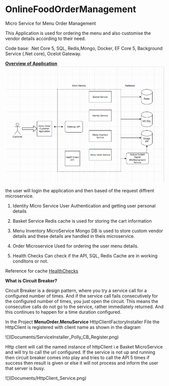 # OnlineFoodOrderManagement
Micro Service for Menu Order Management

This Application is used for ordering the menu and also customise the vendor details according to their need.

Code base: .Net Core 5, SQL, Redis,Mongo, Docker, EF Core 5, Background Service (.Net core), Ocelot Gateway.

<b><u>Overview of Application</u></b> <br/>
![](Documents/OverviewDiagram.PNG)

the user will login the application and then based of the request diffrent microservice.

1) Identity Micro Service
 User Authentication and getting user personal details
 
2) Basket Service
  Redis cache is used for storing the cart information
  
3) Menu Inventory MicroService
 Mongo DB is used to store custom vendor details and these details are handled in theis microservice.
 
4) Order Microservice
  Used for ordering the user menu details.

5) Health Checks
 Can check if the API, SQL, Redis Cache are in working conditons or not.
 
 Reference for cache <a href="https://github.com/Xabaril/AspNetCore.Diagnostics.HealthChecks">HealthChecks</a>
 
 <p><b>What is Circuit Breaker?</b></p>
<p>Circuit Breaker is a design pattern, where you try a service call for a configured number of times. And if the service call 
fails consecutively for the configured number of times, you just open the circuit. This means the consecutive calls do not go
 to the service, rather immediately returned. And this continues to happen for a time duration configured.</p>
 
 <p>In the Project <b>MenuOrder.MenuService</b> HttpClientFactoryInstaller File the HttpClient is registered with client name as shown in the diagram
 </p>
 ![](Documents/ServiceInstaller_Polly_CB_Register.png)
 
 <p>Http client will call the named instance of httpClient i.e Basket MicroService and will try to call the url configured. If the 
 service is not up and running then circuit breaker comes into play and tries to call the API 5 times if success then result is 
 given or else it will not process and inform the user that server is busy.</p>
 ![](Documents/HttpClient_Service.png)
